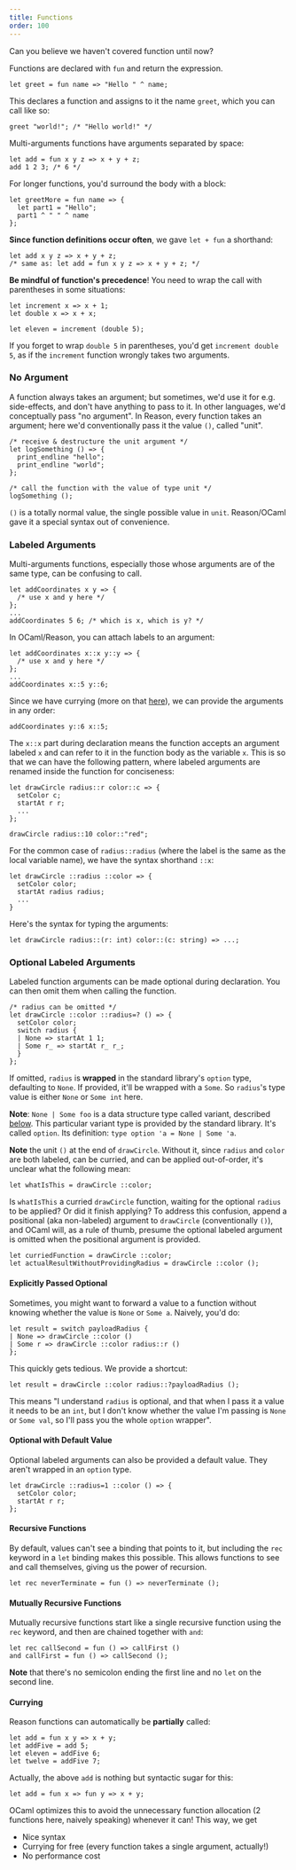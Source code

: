 ```yaml
---
title: Functions
order: 100
---
```


Can you believe we haven't covered function until now?

Functions are declared with `fun` and return the expression.

```reason
let greet = fun name => "Hello " ^ name;
```

This declares a function and assigns to it the name `greet`, which you can call like so:

```reason
greet "world!"; /* "Hello world!" */
```

Multi-arguments functions have arguments separated by space:

```reason
let add = fun x y z => x + y + z;
add 1 2 3; /* 6 */
```

For longer functions, you'd surround the body with a block:

```reason
let greetMore = fun name => {
  let part1 = "Hello";
  part1 ^ " " ^ name
};
```

**Since function definitions occur often**, we gave `let + fun` a shorthand:

```reason
let add x y z => x + y + z;
/* same as: let add = fun x y z => x + y + z; */
```

**Be mindful of function's precedence**! You need to wrap the call with parentheses in some situations:

```reason
let increment x => x + 1;
let double x => x + x;

let eleven = increment (double 5);
```

If you forget to wrap `double 5` in parentheses, you'd get `increment double 5`, as if the `increment` function wrongly takes two arguments.

### No Argument

A function always takes an argument; but sometimes, we'd use it for e.g. side-effects, and don't have anything to pass to it. In other languages, we'd conceptually pass "no argument". In Reason, every function takes an argument; here we'd conventionally pass it the value `()`, called "unit".

```reason
/* receive & destructure the unit argument */
let logSomething () => {
  print_endline "hello";
  print_endline "world";
};

/* call the function with the value of type unit */
logSomething ();
```

`()` is a totally normal value, the single possible value in `unit`. Reason/OCaml gave it a special syntax out of convenience.

### Labeled Arguments
Multi-arguments functions, especially those whose arguments are of the same type, can be confusing to call.

```reason
let addCoordinates x y => {
  /* use x and y here */
};
...
addCoordinates 5 6; /* which is x, which is y? */
```

In OCaml/Reason, you can attach labels to an argument:

```reason
let addCoordinates x::x y::y => {
  /* use x and y here */
};
...
addCoordinates x::5 y::6;
```

Since we have currying (more on that [here](#diving-deeper-more-on-function)), we can provide the arguments in any order:

```reason
addCoordinates y::6 x::5;
```

The `x::x` part during declaration means the function accepts an argument labeled `x` and can refer to it in the function body as the variable `x`. This is so that we can have the following pattern, where labeled arguments are renamed inside the function for conciseness:

```reason
let drawCircle radius::r color::c => {
  setColor c;
  startAt r r;
  ...
};

drawCircle radius::10 color::"red";
```

For the common case of `radius::radius` (where the label is the same as the local variable name), we have the syntax shorthand `::x`:

```reason
let drawCircle ::radius ::color => {
  setColor color;
  startAt radius radius;
  ...
}
```

Here's the syntax for typing the arguments:

```reason
let drawCircle radius::(r: int) color::(c: string) => ...;
```

### Optional Labeled Arguments

Labeled function arguments can be made optional during declaration. You can then omit them when calling the function.

```reason
/* radius can be omitted */
let drawCircle ::color ::radius=? () => {
  setColor color;
  switch radius {
  | None => startAt 1 1;
  | Some r_ => startAt r_ r_;
  }
};
```

If omitted, `radius` is **wrapped** in the standard library's `option` type, defaulting to `None`. If provided, it'll be wrapped with a `Some`. So `radius`'s type value is either `None` or `Some int` here.

**Note**: `None | Some foo` is a data structure type called variant, described [below](./#built-in-data-types-variant). This particular variant type is provided by the standard library. It's called `option`. Its definition: `type option 'a = None | Some 'a`.

**Note** the unit `()` at the end of `drawCircle`. Without it, since `radius` and `color` are both labeled, can be curried, and can be applied out-of-order, it's unclear what the following mean:

```reason
let whatIsThis = drawCircle ::color;
```

Is `whatIsThis` a curried `drawCircle` function, waiting for the optional `radius` to be applied? Or did it finish applying? To address this confusion, append a positional (aka non-labeled) argument to `drawCircle` (conventionally `()`), and OCaml will, as a rule of thumb, presume the optional labeled argument is omitted when the positional argument is provided.

```reason
let curriedFunction = drawCircle ::color;
let actualResultWithoutProvidingRadius = drawCircle ::color ();
```

#### Explicitly Passed Optional

Sometimes, you might want to forward a value to a function without knowing whether the value is `None` or `Some a`. Naively, you'd do:

```reason
let result = switch payloadRadius {
| None => drawCircle ::color ()
| Some r => drawCircle ::color radius::r ()
};
```

This quickly gets tedious. We provide a shortcut:

```reason
let result = drawCircle ::color radius::?payloadRadius ();
```

This means "I understand `radius` is optional, and that when I pass it a value it needs to be an `int`, but I don't know whether the value I'm passing is `None` or `Some val`, so I'll pass you the whole `option` wrapper".

#### Optional with Default Value

Optional labeled arguments can also be provided a default value. They aren't wrapped in an `option` type.

```reason
let drawCircle ::radius=1 ::color () => {
  setColor color;
  startAt r r;
};
```

#### Recursive Functions

By default, values can't see a binding that points to it, but including the
`rec` keyword in a `let` binding makes this possible. This allows functions
to see and call themselves, giving us the power of recursion.

```reason
let rec neverTerminate = fun () => neverTerminate ();
```

#### Mutually Recursive Functions

Mutually recursive functions start like a single recursive function using the
`rec` keyword, and then are chained together with `and`:

```reason
let rec callSecond = fun () => callFirst ()
and callFirst = fun () => callSecond ();
```

**Note** that there's no semicolon ending the first line and no `let` on the second line.

#### Currying

Reason functions can automatically be **partially** called:

```reason
let add = fun x y => x + y;
let addFive = add 5;
let eleven = addFive 6;
let twelve = addFive 7;
```

Actually, the above `add` is nothing but syntactic sugar for this:

```reason
let add = fun x => fun y => x + y;
```

OCaml optimizes this to avoid the unnecessary function allocation (2 functions here, naively speaking) whenever it can! This way, we get

- Nice syntax
- Currying for free (every function takes a single argument, actually!)
- No performance cost
